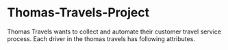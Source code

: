 # Thomas-Travels-Project
Thomas Travels wants to collect and automate their customer travel service process. Each driver in  the thomas travels has following attributes.
